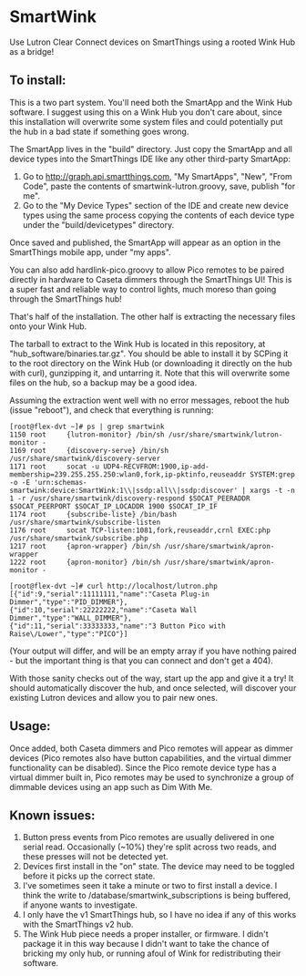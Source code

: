 # SmartWink
Use Lutron Clear Connect devices on SmartThings using a rooted Wink Hub as a bridge!

## To install:

This is a two part system. You'll need both the SmartApp and the Wink Hub software. I suggest using this on a Wink Hub you don't care about, since this installation will overwrite some system files and could potentially put the hub in a bad state if something goes wrong.

The SmartApp lives in the "build" directory. Just copy the SmartApp and all device types into the SmartThings IDE like any other third-party SmartApp:

1. Go to http://graph.api.smartthings.com, "My SmartApps", "New", "From Code", paste the contents of smartwink-lutron.groovy, save, publish "for me".
2. Go to the "My Device Types" section of the IDE and create new device types using the same process copying the contents of each device type under the "build/devicetypes" directory.

Once saved and published, the SmartApp will appear as an option in the SmartThings mobile app, under "my apps".

You can also add hardlink-pico.groovy to allow Pico remotes to be paired directly in hardware to Caseta dimmers through the SmartThings UI! This is a super fast and reliable way to control lights, much moreso than going through the SmartThings hub!

That's half of the installation. The other half is extracting the necessary files onto your Wink Hub.

The tarball to extract to the Wink Hub is located in this repository, at "hub_software/binaries.tar.gz". You should be able to install it by SCPing it to the root directory on the Wink Hub (or downloading it directly on the hub with curl), gunzipping it, and untarring it. Note that this will overwrite some files on the hub, so a backup may be a good idea.

Assuming the extraction went well with no error messages, reboot the hub (issue "reboot"), and check that everything is running:
````
[root@flex-dvt ~]# ps | grep smartwink
1150 root     {lutron-monitor} /bin/sh /usr/share/smartwink/lutron-monitor -
1169 root     {discovery-serve} /bin/sh /usr/share/smartwink/discovery-server
1171 root     socat -u UDP4-RECVFROM:1900,ip-add-membership=239.255.255.250:wlan0,fork,ip-pktinfo,reuseaddr SYSTEM:grep -o -E 'urn:schemas-smartwink:device:SmartWink:1\\|ssdp:all\\|ssdp:discover' | xargs -t -n 1 -r /usr/share/smartwink/discovery-respond $SOCAT_PEERADDR $SOCAT_PEERPORT $SOCAT_IP_LOCADDR 1900 $SOCAT_IP_IF
1174 root     {subscribe-liste} /bin/bash /usr/share/smartwink/subscribe-listen
1176 root     socat TCP-listen:1081,fork,reuseaddr,crnl EXEC:php /usr/share/smartwink/subscribe.php
1217 root     {apron-wrapper} /bin/sh /usr/share/smartwink/apron-wrapper
1222 root     {apron-monitor} /bin/sh /usr/share/smartwink/apron-monitor -

[root@flex-dvt ~]# curl http://localhost/lutron.php
[{"id":9,"serial":11111111,"name":"Caseta Plug-in Dimmer","type":"PID_DIMMER"},
{"id":10,"serial":22222222,"name":"Caseta Wall Dimmer","type":"WALL_DIMMER"},
{"id":11,"serial":33333333,"name":"3 Button Pico with Raise\/Lower","type":"PICO"}]
````
(Your output will differ, and will be an empty array if you have nothing paired - but the important thing is that you can connect and don't get a 404).

With those sanity checks out of the way, start up the app and give it a try! It should automatically discover the hub, and once selected, will discover your existing Lutron devices and allow you to pair new ones.

## Usage:

Once added, both Caseta dimmers and Pico remotes will appear as dimmer devices (Pico remotes also have button capabilities, and the virtual dimmer functionality can be disabled).
Since the Pico remote device type has a virtual dimmer built in, Pico remotes may be used to synchronize a group of dimmable devices using an app such as Dim With Me.

## Known issues:

1. Button press events from Pico remotes are usually delivered in one serial read. Occasionally (~10%) they're split across two reads, and these presses will not be detected yet.
2. Devices first install in the "on" state. The device may need to be toggled before it picks up the correct state.
3. I've sometimes seen it take a minute or two to first install a device. I think the write to /database/smartwink_subscriptions is being buffered, if anyone wants to investigate.
4. I only have the v1 SmartThings hub, so I have no idea if any of this works with the SmartThings v2 hub.
5. The Wink Hub piece needs a proper installer, or firmware. I didn't package it in this way because I didn't want to take the chance of bricking my only hub, or running afoul of Wink for redistributing their software.
